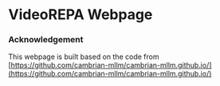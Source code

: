 # VideoREPA Webpage


### Acknowledgement

This webpage is built based on the code from [https://github.com/cambrian-mllm/cambrian-mllm.github.io/](https://github.com/cambrian-mllm/cambrian-mllm.github.io/)